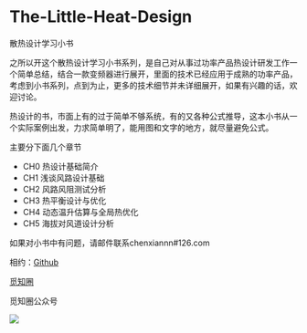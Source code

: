 # The-Little-Heat-Design

散热设计学习小书

之所以开这个散热设计学习小书系列，是自己对从事过功率产品热设计研发工作一个简单总结，结合一款变频器进行展开，里面的技术已经应用于成熟的功率产品，考虑到小书系列，点到为止，更多的技术细节并未详细展开，如果有兴趣的话，欢迎讨论。

热设计的书，市面上有的过于简单不够系统，有的又各种公式推导，这本小书从一个实际案例出发，力求简单明了，能用图和文字的地方，就尽量避免公式。

主要分下面几个章节

* CH0 热设计基础简介
* CH1 浅谈风路设计基础
* CH2 风路风阻测试分析
* CH3 热平衡设计与优化
* CH4 动态温升估算与全局热优化
* CH5 海拔对风道设计分析

如果对小书中有问题，请邮件联系chenxiannn\#126.com



相约：[Github](https://github.com/chenxiannn)

[觅知圈](https://www.mizhiquan.com)

觅知圈公众号

![](https://www.mizhiquan.com/static/images/qrcode.jpg)

